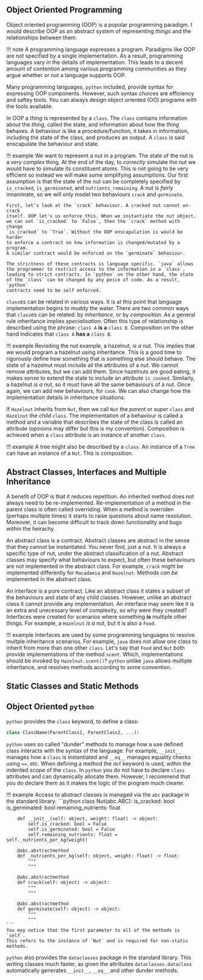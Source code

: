 ## Object Oriented Programming
Object oriented programming (OOP) is a popular programming paradigm. I would 
describe OOP as an abstract system of representing *things* and the 
relationships between them. 

!!! note
    A programming language expresses a program. Paradigms like OOP are 
    not specified by a single implementation. As a result, programming 
    languages vary in the details of implementation. This leads to a 
    decent amount of contention among various programming communities
    as they argue whether or not a language supports OOP. 

Many programming languages, `python` included, provide syntax for expressing
OOP components. However, such syntax choices are efficiency and saftey tools.
You can always design object oriented (OO) programs with the tools available. 

In OOP a *thing* is represented by a `class`. The `class` contains information 
about the *thing*, called the state, and information about how the *thing*
behaves. A behaviour is like a procedure/function, it takes in information,
including the state of the class, and produces an output. A `class` is said 
enscapulate the behaviour and state. 

!!! example
    We want to represent a nut in a program. The state of the nut is a *very
    complex* thing. At the end of the day, to *correctly* simulate the nut 
    we would have to simulate its constituent atoms. This is not going to 
    be very efficient so instead we will make some simplifying assumptions. 
    Our first assumption is that the state of the nut can be completely specified
    by `is_cracked`, `is_germinated`, and `nutrients_remaining`. A nut 
    is *fairly* innanimate, so we will only model two behaviours `crack` and 
    `germinate`. 

    First, let's look at the `crack` behaviour. A cracked nut cannot un-crack
    itself. OOP let's us enforce this. When we instantiate the nut object,
    we can set `is_cracked` to `False`, then the `crack` method with change
    `is_cracked` to `True`. Without the OOP enscapulation is would be harder
    to enforce a contract on how information is changed/mutated by a program.
    A similar contract would be enforced on the `germinate` behaviour. 

    The strictness of these contracts is language specific. `java` allows 
    the programmer to restrict access to the information in a `class`, 
    leading to strict contracts. In `python` on the other hand, the state 
    of the `class` can be changed by any peice of code. As a result, `python`
    contracts need to be self enforced. 

`class`es can be related in various ways. It is at this point that language 
implementation begins to muddy the water. There are two common ways that 
`class`es can be related: by *inheritance*, or by *composition*. As a general
rule inheritance implies *specialisation*. Often this type of relationship 
is described using the phrase: `class A` **is a** `class B`. Composition on 
the other hand indicates that `class A` **has a** `class B`.

!!! example
    Revisiting the nut example, a hazelnut, *is a* nut. This implies that 
    we would program a hazelnut using inheritance. This is a good time to 
    rigorously define how something that *is* something else should behave.
    The state of a hazelnut must include all the attributes of a nut. We
    cannot remove attributes, but we can add them. Since hazelnuts are good
    eating, it makes sense to extend the state to include an attribute 
    `is_cooked`. Similarly, a hazelnut *is a* nut, so it must have all the 
    same behaviours of a nut. Once again, we can add new behaviours, for 
    `cook`. We can also change how the implementation details in inheritance 
    situations.

If `Hazelnut` inherits from `Nut`, then we call `Nut` the *parent* or *super* 
`class` and `Hazelnut` the *child* `class`. The implementation of a behaviour 
is called a method and a variable that describes the state of the class is 
called an attribute (opinions may differ but this is my convention). Composition
is achieved when a `class` attribute is an instance of another `class`. 

!!! example
    A tree might also be described by a `class`. An instance of a `Tree` can 
    have an instance of a `Nut`. This is composition.

## Abstract Classes, Interfaces and Multiple Inheritance
A benefit of OOP is that it reduces repetition. An inherited method does 
not always need to be re-implemented. Re-implementation of a method in the 
parent class is often called overriding. When a method is overriden (perhaps
multiple times) it starts to raise questions about name resolution. Moreover,
it can become difficult to track down functionality and bugs within the 
heirachy. 

An abstract class is a contract. Abstract classes are abstract in the sense
that they cannot be instantiated. You never find, just a nut. It is always 
a specific type of nut, under the abstract classification of a nut. Abstract
classes may specify what behaviours to expect, but often these behaviours are 
not implemented in the abstract class. For example, `crack` might be implemented
differently for `Macadamia` and `Hazelnut`. Methods *can be* implemented in 
the abstract class.

An interface is a pure contract. Like an abstract class it states a subset 
of the behaviours and state of any child classes. However, unlike an abstract
class it cannot provide any implementation. An interface may seem like it 
is an extra and unecessary level of complexity, so why were they created?
Interfaces were created for scenarios where something **is** multiple other 
things. For example, a `Hazelnut` *is a* nut, but it is also a `Food`. 

!!! example
    Interfaces are used by some programming languages to resolve multple 
    inheritance scenarios. For example, `java` does not allow one class 
    to inherit from more than one other `class`. Let's say that `Food` 
    and `Nut` both provide implementations of the method `scent`. Which,
    implementations should be invoked by `Hazelnut.scent()`? `python`
    unlike `java` allows multiple inheritance, and resolves methods according
    to some convention.

## Static Classes and Static Methods


## Object Oriented `python`
`python` provides the `class` keyword, to define a class:
```python 
class ClassName(ParentClass1, ParentClass2, ...):
```
`python` uses so called "dunder" methods to manage how a use defined class
interacts with the syntax of the language. For example, `__init__` manages
how a `class` is instantiated and `__eq__` manages equality checks using `==`,
etc. When defining a method the `def` keyword is used, within the indented 
scope of the `class`. In `python` you do not have to declare `class` attributes
and can dynamically allocate them. However, I recommend that you do declare
them as it makes the logic of the program much clearer.

!!! example
    Access to abstract classes is managed via the `abc` package in the standard 
    library. 
    ```python
    class Nut(abc.ABC):
        is_cracked: bool
        is_germinated: bool
        remaining_nutrients: float

        def __init__(self: object, weight: float) -> object:
            self.is_cracked: bool = False
            self.is_germinated: bool = False
            self.remaining_nutrients: float = self._nutrients_per_kg(weight)
    
        @abc.abstractmethod
        def _nutrients_per_kg(self: object, weight: float) -> float: 
            """
            """

        @abc.abstractmethod
        def crack(self: object) -> object:
            """
            """

        @abc.abstractmethod
        def germinate(self: object) -> object:
            """
            """
    ```
    You may notice that the first parameter to all of the methods is `self`.
    This refers to the instance of `Nut` and is required for non-static 
    methods.

`python` also provides the `dataclasses` package in the standard library.
This writing classes much faster, as given the attributes 
`dataclasses.dataclass` automatically generates `__init__`, `__eq__` and 
other dunder methods.
